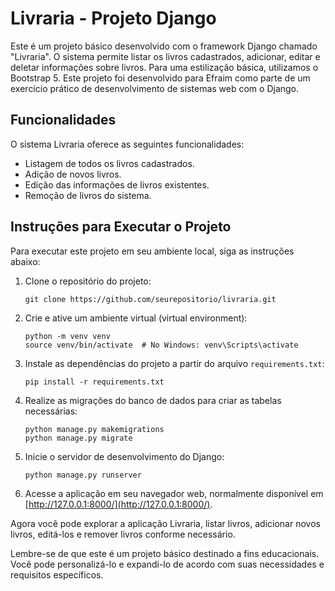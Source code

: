 # Livraria - Projeto Django

Este é um projeto básico desenvolvido com o framework Django chamado "Livraria". O sistema permite listar os livros cadastrados, adicionar, editar e deletar informações sobre livros. Para uma estilização básica, utilizamos o Bootstrap 5. Este projeto foi desenvolvido para Efraim como parte de um exercício prático de desenvolvimento de sistemas web com o Django.

## Funcionalidades

O sistema Livraria oferece as seguintes funcionalidades:

- Listagem de todos os livros cadastrados.
- Adição de novos livros.
- Edição das informações de livros existentes.
- Remoção de livros do sistema.

## Instruções para Executar o Projeto

Para executar este projeto em seu ambiente local, siga as instruções abaixo:

1. Clone o repositório do projeto:
   ```
   git clone https://github.com/seurepositorio/livraria.git
   ```

2. Crie e ative um ambiente virtual (virtual environment):
   ```
   python -m venv venv
   source venv/bin/activate  # No Windows: venv\Scripts\activate
   ```

3. Instale as dependências do projeto a partir do arquivo `requirements.txt`:
   ```
   pip install -r requirements.txt
   ```

4. Realize as migrações do banco de dados para criar as tabelas necessárias:
   ```
   python manage.py makemigrations
   python manage.py migrate
   ```

5. Inicie o servidor de desenvolvimento do Django:
   ```
   python manage.py runserver
   ```

6. Acesse a aplicação em seu navegador web, normalmente disponível em [http://127.0.0.1:8000/](http://127.0.0.1:8000/).

Agora você pode explorar a aplicação Livraria, listar livros, adicionar novos livros, editá-los e remover livros conforme necessário.

Lembre-se de que este é um projeto básico destinado a fins educacionais. Você pode personalizá-lo e expandi-lo de acordo com suas necessidades e requisitos específicos.
